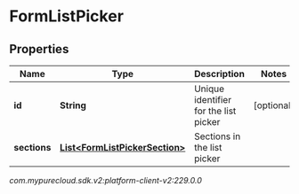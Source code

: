 # FormListPicker


## Properties

| Name | Type | Description | Notes |
| ------------ | ------------- | ------------- | ------------- |
| **id** | **String** | Unique identifier for the list picker |  [optional] |
| **sections** | [**List&lt;FormListPickerSection&gt;**](FormListPickerSection) | Sections in the list picker |  |




_com.mypurecloud.sdk.v2:platform-client-v2:229.0.0_

